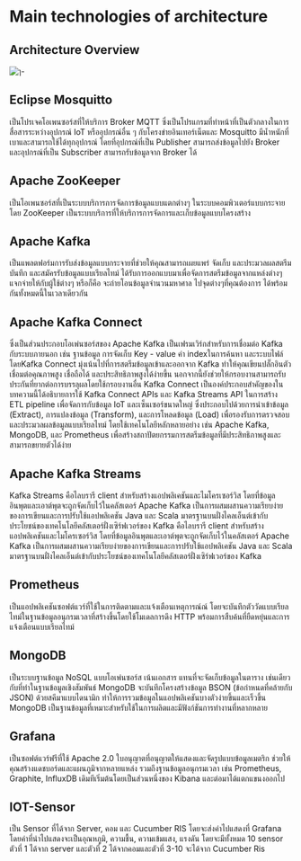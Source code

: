 # Main technologies of architecture

## Architecture Overview

![ๅ-](https://github.com/user-attachments/assets/5ea9ef98-1ffa-432b-aadb-449ae28f90fc)



## Eclipse Mosquitto
เป็นโปรเจคโอเพนซอร์สที่ให้บริการ Broker MQTT ซึ่งเป็นโปรแกรมที่ทำหน้าที่เป็นตัวกลางในการสื่อสารระหว่างอุปกรณ์ IoT หรืออุปกรณ์อื่น ๆ กับโครงข่ายอินเทอร์เน็ตและ Mosquitto มีน้ำหนักที่เบาและสามารถใช้ได้ทุกอุปกรณ์ โดยที่อุปกรณ์ที่เป็น Publisher สามารถส่งข้อมูลไปยัง Broker และอุปกรณ์ที่เป็น Subscriber สามารถรับข้อมูลจาก Broker ได้ 



## Apache ZooKeeper
เป็นโอเพนซอร์สที่เป็นระบบบริการการจัดการข้อมูลแบบแตกต่างๆ ในระบบคอมพิวเตอร์แบบกระจายโดย ZooKeeper เป็นระบบบริการที่ให้บริการการจัดการและเก็บข้อมูลแบบโครงสร้าง 


## Apache Kafka
เป็นแพลตฟอร์มการรับส่งข้อมูลแบบกระจายที่ช่วยให้คุณสามารถเผยแพร่ จัดเก็บ และประมวลผลสตรีมบันทึก และสมัครรับข้อมูลแบบเรียลไทม์ ได้รับการออกแบบมาเพื่อจัดการสตรีมข้อมูลจากแหล่งต่างๆ แจกจ่ายให้กับผู้ใช้ต่างๆ หรือก็คือ จะถ่ายโอนข้อมูลจำนวนมหาศาล ไปจุดต่างๆที่คุณต้องการ ได้พร้อมกันทั้งหมดนี้ในเวลาเดียวกัน 


## Apache Kafka Connect
ซึ่งเป็นส่วนประกอบโอเพ่นซอร์สของ Apache Kafka เป็นเฟรมเวิร์กสำหรับการเชื่อมต่อ Kafka กับระบบภายนอก เช่น ฐานข้อมูล การจัดเก็บ Key - value ค่า indexในการค้นหา และระบบไฟล์ โดยKafka Connect มุ่งเน้นไปที่การสตรีมข้อมูลเข้าและออกจาก Kafka ทำให้คุณเขียนปลั๊กอินตัวเชื่อมต่อคุณภาพสูง เชื่อถือได้ และประสิทธิภาพสูงได้ง่ายขึ้น นอกจากนี้ยังช่วยให้กรอบงานสามารถรับประกันที่ยากต่อการบรรลุผลโดยใช้กรอบงานอื่น Kafka Connect เป็นองค์ประกอบสำคัญของในบทความนี้ได้อธิบายการใช้ Kafka Connect APIs และ Kafka Streams API ในการสร้าง ETL pipeline เพื่อจัดการกับข้อมูล IoT และเซ็นเซอร์ขนาดใหญ่ ซึ่งประกอบไปด้วยการนำเข้าข้อมูล (Extract), การแปลงข้อมูล (Transform), และการโหลดข้อมูล (Load) เพื่อรองรับการตรวจสอบและประมวลผลข้อมูลแบบเรียลไทม์ โดยใช้เทคโนโลยีหลักหลายอย่าง เช่น Apache Kafka, MongoDB, และ Prometheus เพื่อสร้างสถาปัตยกรรมการสตรีมข้อมูลที่มีประสิทธิภาพสูงและสามารถขยายตัวได้ง่าย 


## Apache Kafka Streams
Kafka Streams คือไลบรารี client สำหรับสร้างแอปพลิเคชันและไมโครเซอร์วิส โดยที่ข้อมูลอินพุตและเอาต์พุตจะถูกจัดเก็บไว้ในคลัสเตอร์ Apache Kafka เป็นการผสมผสานความเรียบง่ายของการเขียนและการปรับใช้แอปพลิเคชัน Java และ Scala มาตรฐานบนฝั่งไคลเอ็นต์เข้ากับประโยชน์ของเทคโนโลยีคลัสเตอร์ฝั่งเซิร์ฟเวอร์ของ Kafka
คือไลบรารี client สำหรับสร้างแอปพลิเคชันและไมโครเซอร์วิส โดยที่ข้อมูลอินพุตและเอาต์พุตจะถูกจัดเก็บไว้ในคลัสเตอร์ Apache Kafka เป็นการผสมผสานความเรียบง่ายของการเขียนและการปรับใช้แอปพลิเคชัน Java และ Scala มาตรฐานบนฝั่งไคลเอ็นต์เข้ากับประโยชน์ของเทคโนโลยีคลัสเตอร์ฝั่งเซิร์ฟเวอร์ของ Kafka 

 


## Prometheus
เป็นแอปพลิเคชันซอฟต์แวร์ที่ใช้ในการติดตามและแจ้งเตือนเหตุการณ์ณ์ โดยจะบันทึกตัววัดแบบเรียลไทม์ในฐานข้อมูลอนุกรมเวลาที่สร้างขึ้นโดยใช้โมเดลการดึง HTTP พร้อมการสืบค้นที่ยืดหยุ่นและการแจ้งเตือนแบบเรียลไทม์  


## MongoDB
เป็นระบบฐานข้อมูล NoSQL แบบโอเพ่นซอร์ส เน้นเอกสาร แทนที่จะจัดเก็บข้อมูลในตาราง เช่นเดียวกับที่ทำในฐานข้อมูลเชิงสัมพันธ์ MongoDB จะบันทึกโครงสร้างข้อมูล BSON (ข้อกำหนดที่คล้ายกับ JSON) ด้วยสคีมาแบบไดนามิก ทำให้การรวมข้อมูลในแอปพลิเคชันบางตัวง่ายขึ้นและเร็วขึ้น MongoDB เป็นฐานข้อมูลที่เหมาะสำหรับใช้ในการผลิตและมีฟังก์ชันการทำงานที่หลากหลาย 


## Grafana
เป็นซอฟต์แวร์ฟรีที่ใช้ Apache 2.0 ใบอนุญาตที่อนุญาตให้แสดงและจัดรูปแบบข้อมูลเมตริก ช่วยให้คุณสร้างแดชบอร์ดและแผนภูมิจากหลายแหล่ง รวมถึงฐานข้อมูลอนุกรมเวลา เช่น Prometheus, Graphite, InfluxDB เดิมทีเริ่มต้นโดยเป็นส่วนหนึ่งของ Kibana และต่อมาได้แตกแขนงออกไป 


## IOT-Sensor
เป็น Sensor ที่ได้จาก Server, คอม และ Cucumber RIS โดยจะส่งค่าไปแสดงที่ Grafana โดยค่าที่นำไปแสดงจะเป็นอุณหภูมิ, ความชื้น, ความเข้มแสง, แรงดัน โดยจะมีทั้งหมด 10 sensor ตัวที่ 1 ได้จาก server และตัวที่ 2 ได้จากคอมและตัวที่ 3-10 จะได้จาก Cucumber Ris

